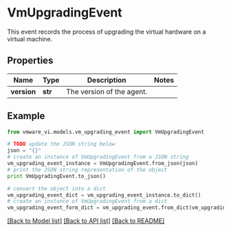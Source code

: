 # VmUpgradingEvent

This event records the process of upgrading the virtual hardware on a virtual machine. 

## Properties
Name | Type | Description | Notes
------------ | ------------- | ------------- | -------------
**version** | **str** | The version of the agent.  | 

## Example

```python
from vmware_vi.models.vm_upgrading_event import VmUpgradingEvent

# TODO update the JSON string below
json = "{}"
# create an instance of VmUpgradingEvent from a JSON string
vm_upgrading_event_instance = VmUpgradingEvent.from_json(json)
# print the JSON string representation of the object
print VmUpgradingEvent.to_json()

# convert the object into a dict
vm_upgrading_event_dict = vm_upgrading_event_instance.to_dict()
# create an instance of VmUpgradingEvent from a dict
vm_upgrading_event_form_dict = vm_upgrading_event.from_dict(vm_upgrading_event_dict)
```
[[Back to Model list]](../README.md#documentation-for-models) [[Back to API list]](../README.md#documentation-for-api-endpoints) [[Back to README]](../README.md)


